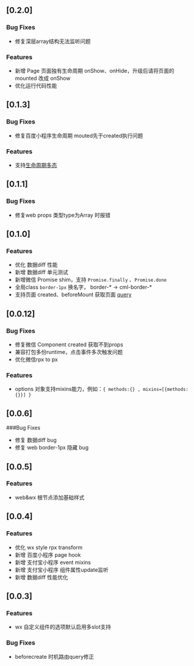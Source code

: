 ## [0.2.0]
### Bug Fixes
- 修复深层array结构无法监听问题
### Features
- 新增 Page 页面独有生命周期 onShow、onHide，升级后请将页面的 mounted 改成 onShow
- 优化运行代码性能

## [0.1.3]
### Bug Fixes
- 修复百度小程序生命周期 mouted先于created执行问题
### Features
- 支持[生命周期多态](https://cml.js.org/doc/logic/lifecycle.html#%E7%94%9F%E5%91%BD%E5%91%A8%E6%9C%9F%E5%A4%9A%E6%80%81)

## [0.1.1]
### Bug Fixes
- 修复web props 类型type为Array 时报错

## [0.1.0]
### Features
- 优化 数据diff 性能
- 新增 数据diff 单元测试
- 新增微信 Promise shim，支持 `Promise.finally` 、`Promise.done`
- 全局class `border-1px` 换名字， border-* -> cml-border-*
- 支持页面 created、beforeMount 获取页面 [query](https://cml.js.org/doc/logic/lifecycle.html#%E7%94%9F%E5%91%BD%E5%91%A8%E6%9C%9F%E5%9B%9E%E8%B0%83%E5%87%BD%E6%95%B0)

## [0.0.12]
### Bug Fixes
- 修复微信 Component created 获取不到props
- 兼容打包多份runtime，点击事件多次触发问题
- 优化微信rpx to px

### Features
- options 对象支持mixins能力，例如：`{ methods:{} , mixins=[{methods:{}}] }`

## [0.0.6]
###Bug Fixes
- 修复 数据diff bug
- 修复 web border-1px 隐藏 bug

## [0.0.5]
### Features
- web&wx 根节点添加基础样式

## [0.0.4]
### Features
- 优化 wx style rpx transform
- 新增 百度小程序 page hook
- 新增 支付宝小程序 event mixins
- 新增 支付宝小程序 组件属性update监听
- 新增 数据diff 性能优化

## [0.0.3]
### Features
- wx 自定义组件的选项默认启用多slot支持
### Bug Fixes
- beforecreate 时机路由query修正